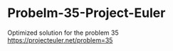 # Probelm-35-Project-Euler
Optimized solution for the problem 35  
https://projecteuler.net/problem=35
